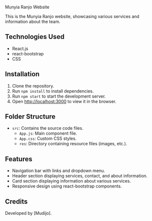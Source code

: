 Munyia Ranjo Website

This is the Munyia Ranjo website, showcasing various services and information about the team.

## Technologies Used

- React.js
- react-bootstrap
- CSS

## Installation

1. Clone the repository.
2. Run `npm install` to install dependencies.
3. Run `npm start` to start the development server.
4. Open [http://localhost:3000](http://localhost:3000) to view it in the browser.

## Folder Structure

- `src`: Contains the source code files.
  - `App.js`: Main component file.
  - `App.css`: Custom CSS styles.
  - `res`: Directory containing resource files (images, etc.).

## Features

- Navigation bar with links and dropdown menu.
- Header section displaying services, contact, and about information.
- Card section displaying information about various services.
- Responsive design using react-bootstrap components.

## Credits

Developed by [Mudijo].
